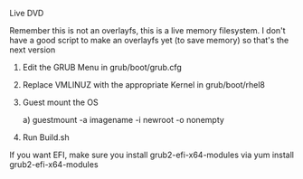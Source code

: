 Live DVD

Remember this is not an overlayfs, this is a live memory filesystem.  I don't have a good script to make an overlayfs yet (to save memory) so that's the next version

1)  Edit the GRUB Menu in grub/boot/grub.cfg

2)  Replace VMLINUZ with the appropriate Kernel in grub/boot/rhel8

3)  Guest mount the OS

	a) guestmount -a imagename -i newroot -o nonempty

4)  Run Build.sh


If you want EFI, make sure you install grub2-efi-x64-modules via yum install grub2-efi-x64-modules
